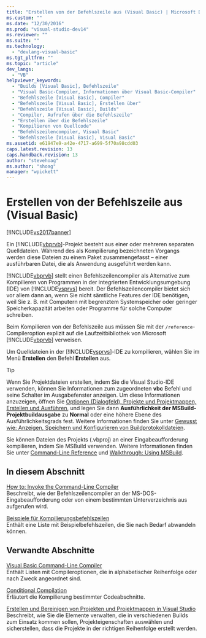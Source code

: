 ```yaml
---
title: "Erstellen von der Befehlszeile aus (Visual Basic) | Microsoft Docs"
ms.custom: ""
ms.date: "12/30/2016"
ms.prod: "visual-studio-dev14"
ms.reviewer: ""
ms.suite: ""
ms.technology: 
  - "devlang-visual-basic"
ms.tgt_pltfrm: ""
ms.topic: "article"
dev_langs: 
  - "VB"
helpviewer_keywords: 
  - "Builds [Visual Basic], Befehlszeile"
  - "Visual Basic-Compiler, Informationen über Visual Basic-Compiler"
  - "Befehlszeile [Visual Basic], Compiler"
  - "Befehlszeile [Visual Basic], Erstellen über"
  - "Befehlszeile [Visual Basic], Builds"
  - "Compiler, Aufrufen über die Befehlszeile"
  - "Erstellen über die Befehlszeile"
  - "Kompilieren von Quellcode"
  - "Befehlszeilencompiler, Visual Basic"
  - "Befehlszeile [Visual Basic], Visual Basic"
ms.assetid: e61947e9-a42e-4717-a699-5f70a98cdd03
caps.latest.revision: 13
caps.handback.revision: 13
author: "stevehoag"
ms.author: "shoag"
manager: "wpickett"
---
```

# Erstellen von der Befehlszeile aus (Visual Basic)
[!INCLUDE[vs2017banner](../../../visual-basic/developing-apps/includes/vs2017banner.md)]

Ein [!INCLUDE[vbprvb](../../../csharp/programming-guide/concepts/linq/includes/vbprvb-md.md)]\-Projekt besteht aus einer oder mehreren separaten Quelldateien.  Während des als Kompilierung bezeichneten Vorgangs werden diese Dateien zu einem Paket zusammengefasst – einer ausführbaren Datei, die als Anwendung ausgeführt werden kann.  
  
 [!INCLUDE[vbprvb](../../../csharp/programming-guide/concepts/linq/includes/vbprvb-md.md)] stellt einen Befehlszeilencompiler als Alternative zum Kompilieren von Programmen in der integrierten Entwicklungsumgebung \(IDE\) von [!INCLUDE[vsprvs](../../../csharp/includes/vsprvs-md.md)] bereit.  Der Befehlszeilencompiler bietet sich vor allem dann an, wenn Sie nicht sämtliche Features der IDE benötigen, weil Sie z. B. mit Computern mit begrenztem Systemspeicher oder geringer Speicherkapazität arbeiten oder Programme für solche Computer schreiben.  
  
 Beim Kompilieren von der Befehlszeile aus müssen Sie mit der `/reference`\-Compileroption explizit auf die Laufzeitbibliothek von Microsoft [!INCLUDE[vbprvb](../../../csharp/programming-guide/concepts/linq/includes/vbprvb-md.md)] verweisen.  
  
 Um Quelldateien in der [!INCLUDE[vsprvs](../../../csharp/includes/vsprvs-md.md)]\-IDE zu kompilieren, wählen Sie im Menü **Erstellen** den Befehl **Erstellen** aus.  
  
> [!TIP]
>  Wenn Sie Projektdateien erstellen, indem Sie die Visual Studio\-IDE verwenden, können Sie Informationen zum zugeordneten **vbc** Befehl und seine Schalter im Ausgabefenster anzeigen.  Um diese Informationen anzuzeigen, öffnen Sie [Optionen \(Dialogfeld\), Projekte und Projektmappen, Erstellen und Ausführen](/visual-studio/ide/reference/options-dialog-box-projects-and-solutions-build-and-run), und legen Sie dann **Ausführlichkeit der MSBuild\-Projektbuildausgabe** zu **Normal** oder eine höhere Ebene des Ausführlichkeitsgrads fest.  Weitere Informationen finden Sie unter [Gewusst wie: Anzeigen, Speichern und Konfigurieren von Buildprotokolldateien](../Topic/How%20to:%20View,%20Save,%20and%20Configure%20Build%20Log%20Files.md).  
  
 Sie können Dateien des Projekts \(.vbproj\) an einer Eingabeaufforderung kompilieren, indem Sie MSBuild verwenden.  Weitere Informationen finden Sie unter [Command\-Line Reference](/visual-studio/msbuild/msbuild-command-line-reference) und [Walkthrough: Using MSBuild](../Topic/Walkthrough:%20Using%20MSBuild.md).  
  
## In diesem Abschnitt  
 [How to: Invoke the Command\-Line Compiler](../../../visual-basic/reference/command-line-compiler/how-to-invoke-the-command-line-compiler.md)  
 Beschreibt, wie der Befehlszeilencompiler an der MS\-DOS\-Eingabeaufforderung oder von einem bestimmten Unterverzeichnis aus aufgerufen wird.  
  
 [Beispiele für Kompilierungsbefehlszeilen](../../../visual-basic/reference/command-line-compiler/sample-compilation-command-lines.md)  
 Enthält eine Liste mit Beispielbefehlszeilen, die Sie nach Bedarf abwandeln können.  
  
## Verwandte Abschnitte  
 [Visual Basic Command\-Line Compiler](../../../visual-basic/reference/command-line-compiler/index.md)  
 Enthält Listen mit Compileroptionen, die in alphabetischer Reihenfolge oder nach Zweck angeordnet sind.  
  
 [Conditional Compilation](../../../visual-basic/programming-guide/program-structure/conditional-compilation.md)  
 Erläutert die Kompilierung bestimmter Codeabschnitte.  
  
 [Erstellen und Bereinigen von Projekten und Projektmappen in Visual Studio](/visual-studio/ide/building-and-cleaning-projects-and-solutions-in-visual-studio)  
 Beschreibt, wie Sie die Elemente verwalten, die in verschiedenen Builds zum Einsatz kommen sollen, Projekteigenschaften auswählen und sicherstellen, dass die Projekte in der richtigen Reihenfolge erstellt werden.